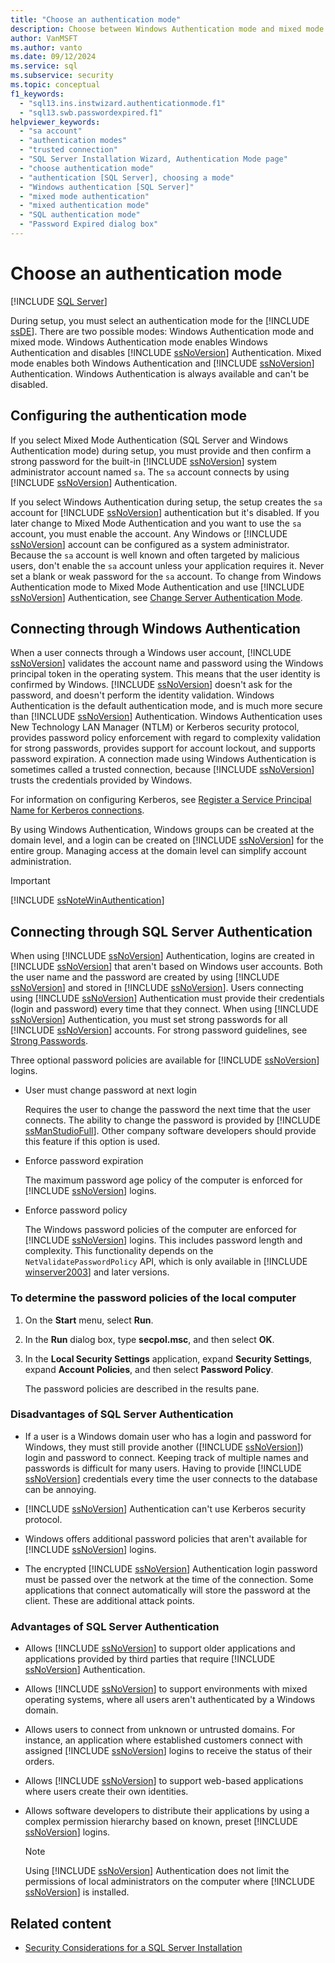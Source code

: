 ```yaml
---
title: "Choose an authentication mode"
description: Choose between Windows Authentication mode and mixed mode authentication for the SQL Server Database Engine at setup time.
author: VanMSFT
ms.author: vanto
ms.date: 09/12/2024
ms.service: sql
ms.subservice: security
ms.topic: conceptual
f1_keywords:
  - "sql13.ins.instwizard.authenticationmode.f1"
  - "sql13.swb.passwordexpired.f1"
helpviewer_keywords:
  - "sa account"
  - "authentication modes"
  - "trusted connection"
  - "SQL Server Installation Wizard, Authentication Mode page"
  - "choose authentication mode"
  - "authentication [SQL Server], choosing a mode"
  - "Windows authentication [SQL Server]"
  - "mixed mode authentication"
  - "mixed authentication mode"
  - "SQL authentication mode"
  - "Password Expired dialog box"
---
```

# Choose an authentication mode

[!INCLUDE [SQL Server](../../includes/applies-to-version/sqlserver.md)]

During setup, you must select an authentication mode for the [!INCLUDE [ssDE](../../includes/ssde-md.md)]. There are two possible modes: Windows Authentication mode and mixed mode. Windows Authentication mode enables Windows Authentication and disables [!INCLUDE [ssNoVersion](../../includes/ssnoversion-md.md)] Authentication. Mixed mode enables both Windows Authentication and [!INCLUDE [ssNoVersion](../../includes/ssnoversion-md.md)] Authentication. Windows Authentication is always available and can't be disabled.

## Configuring the authentication mode

If you select Mixed Mode Authentication (SQL Server and Windows Authentication mode) during setup, you must provide and then confirm a strong password for the built-in [!INCLUDE [ssNoVersion](../../includes/ssnoversion-md.md)] system administrator account named `sa`. The `sa` account connects by using [!INCLUDE [ssNoVersion](../../includes/ssnoversion-md.md)] Authentication.

If you select Windows Authentication during setup, the setup creates the `sa` account for [!INCLUDE [ssNoVersion](../../includes/ssnoversion-md.md)] authentication but it's disabled. If you later change to Mixed Mode Authentication and you want to use the `sa` account, you must enable the account. Any Windows or [!INCLUDE [ssNoVersion](../../includes/ssnoversion-md.md)] account can be configured as a system administrator. Because the `sa` account is well known and often targeted by malicious users, don't enable the `sa` account unless your application requires it. Never set a blank or weak password for the `sa` account. To change from Windows Authentication mode to Mixed Mode Authentication and use [!INCLUDE [ssNoVersion](../../includes/ssnoversion-md.md)] Authentication, see [Change Server Authentication Mode](../../database-engine/configure-windows/change-server-authentication-mode.md).

## Connecting through Windows Authentication

When a user connects through a Windows user account, [!INCLUDE [ssNoVersion](../../includes/ssnoversion-md.md)] validates the account name and password using the Windows principal token in the operating system. This means that the user identity is confirmed by Windows. [!INCLUDE [ssNoVersion](../../includes/ssnoversion-md.md)] doesn't ask for the password, and doesn't perform the identity validation. Windows Authentication is the default authentication mode, and is much more secure than [!INCLUDE [ssNoVersion](../../includes/ssnoversion-md.md)] Authentication. Windows Authentication uses New Technology LAN Manager (NTLM) or Kerberos security protocol, provides password policy enforcement with regard to complexity validation for strong passwords, provides support for account lockout, and supports password expiration. A connection made using Windows Authentication is sometimes called a trusted connection, because [!INCLUDE [ssNoVersion](../../includes/ssnoversion-md.md)] trusts the credentials provided by Windows.

For information on configuring Kerberos, see [Register a Service Principal Name for Kerberos connections](../../database-engine/configure-windows/register-a-service-principal-name-for-kerberos-connections.md).

By using Windows Authentication, Windows groups can be created at the domain level, and a login can be created on [!INCLUDE [ssNoVersion](../../includes/ssnoversion-md.md)] for the entire group. Managing access at the domain level can simplify account administration.

> [!IMPORTANT]  
> [!INCLUDE [ssNoteWinAuthentication](../../includes/ssnotewinauthentication-md.md)]

## Connecting through SQL Server Authentication

When using [!INCLUDE [ssNoVersion](../../includes/ssnoversion-md.md)] Authentication, logins are created in [!INCLUDE [ssNoVersion](../../includes/ssnoversion-md.md)] that aren't based on Windows user accounts. Both the user name and the password are created by using [!INCLUDE [ssNoVersion](../../includes/ssnoversion-md.md)] and stored in [!INCLUDE [ssNoVersion](../../includes/ssnoversion-md.md)]. Users connecting using [!INCLUDE [ssNoVersion](../../includes/ssnoversion-md.md)] Authentication must provide their credentials (login and password) every time that they connect. When using [!INCLUDE [ssNoVersion](../../includes/ssnoversion-md.md)] Authentication, you must set strong passwords for all [!INCLUDE [ssNoVersion](../../includes/ssnoversion-md.md)] accounts. For strong password guidelines, see [Strong Passwords](../../relational-databases/security/strong-passwords.md).

Three optional password policies are available for [!INCLUDE [ssNoVersion](../../includes/ssnoversion-md.md)] logins.

- User must change password at next login

  Requires the user to change the password the next time that the user connects. The ability to change the password is provided by [!INCLUDE [ssManStudioFull](../../includes/ssmanstudiofull-md.md)]. Other company software developers should provide this feature if this option is used.

- Enforce password expiration

  The maximum password age policy of the computer is enforced for [!INCLUDE [ssNoVersion](../../includes/ssnoversion-md.md)] logins.

- Enforce password policy

  The Windows password policies of the computer are enforced for [!INCLUDE [ssNoVersion](../../includes/ssnoversion-md.md)] logins. This includes password length and complexity. This functionality depends on the `NetValidatePasswordPolicy` API, which is only available in [!INCLUDE [winserver2003](../../includes/winserver2003-md.md)] and later versions.

### To determine the password policies of the local computer

1. On the **Start** menu, select **Run**.

1. In the **Run** dialog box, type **secpol.msc**, and then select **OK**.

1. In the **Local Security Settings** application, expand **Security Settings**, expand **Account Policies**, and then select **Password Policy**.

   The password policies are described in the results pane.

### Disadvantages of SQL Server Authentication

- If a user is a Windows domain user who has a login and password for Windows, they must still provide another ([!INCLUDE [ssNoVersion](../../includes/ssnoversion-md.md)]) login and password to connect. Keeping track of multiple names and passwords is difficult for many users. Having to provide [!INCLUDE [ssNoVersion](../../includes/ssnoversion-md.md)] credentials every time the user connects to the database can be annoying.

- [!INCLUDE [ssNoVersion](../../includes/ssnoversion-md.md)] Authentication can't use Kerberos security protocol.

- Windows offers additional password policies that aren't available for [!INCLUDE [ssNoVersion](../../includes/ssnoversion-md.md)] logins.

- The encrypted [!INCLUDE [ssNoVersion](../../includes/ssnoversion-md.md)] Authentication login password must be passed over the network at the time of the connection. Some applications that connect automatically will store the password at the client. These are additional attack points.

### Advantages of SQL Server Authentication

- Allows [!INCLUDE [ssNoVersion](../../includes/ssnoversion-md.md)] to support older applications and applications provided by third parties that require [!INCLUDE [ssNoVersion](../../includes/ssnoversion-md.md)] Authentication.

- Allows [!INCLUDE [ssNoVersion](../../includes/ssnoversion-md.md)] to support environments with mixed operating systems, where all users aren't authenticated by a Windows domain.

- Allows users to connect from unknown or untrusted domains. For instance, an application where established customers connect with assigned [!INCLUDE [ssNoVersion](../../includes/ssnoversion-md.md)] logins to receive the status of their orders.

- Allows [!INCLUDE [ssNoVersion](../../includes/ssnoversion-md.md)] to support web-based applications where users create their own identities.

- Allows software developers to distribute their applications by using a complex permission hierarchy based on known, preset [!INCLUDE [ssNoVersion](../../includes/ssnoversion-md.md)] logins.

  > [!NOTE]  
  > Using [!INCLUDE [ssNoVersion](../../includes/ssnoversion-md.md)] Authentication does not limit the permissions of local administrators on the computer where [!INCLUDE [ssNoVersion](../../includes/ssnoversion-md.md)] is installed.

## Related content

- [Security Considerations for a SQL Server Installation](../../sql-server/install/security-considerations-for-a-sql-server-installation.md)
